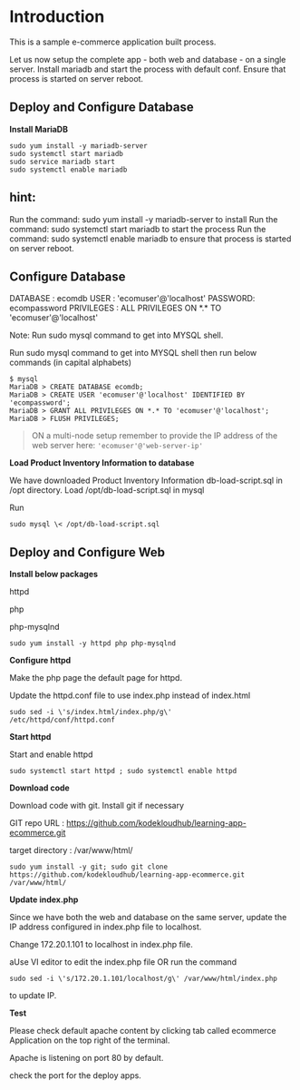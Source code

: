 # Introduction

This is a sample e-commerce application built process. 

Let us now setup the complete app - both web and database - on a single
server. Install mariadb and start the process with default conf. Ensure
that process is started on server reboot.

## Deploy and Configure Database

**Install MariaDB**

```
sudo yum install -y mariadb-server
sudo systemctl start mariadb
sudo service mariadb start
sudo systemctl enable mariadb
```

## hint:
Run the command: sudo yum install -y mariadb-server to install
Run the command: sudo systemctl start mariadb to start the process
Run the command: sudo systemctl enable mariadb to ensure that process is
started on server reboot.

## Configure Database

DATABASE : ecomdb
USER : \'ecomuser\'@\'localhost\'
PASSWORD: ecompassword
PRIVILEGES : ALL PRIVILEGES ON \*.\* TO \'ecomuser\'@\'localhost\'

Note: Run sudo mysql command to get into MYSQL shell.

Run sudo mysql command to get into MYSQL shell then run below
commands (in capital alphabets)

```
$ mysql
MariaDB > CREATE DATABASE ecomdb;
MariaDB > CREATE USER 'ecomuser'@'localhost' IDENTIFIED BY 'ecompassword';
MariaDB > GRANT ALL PRIVILEGES ON *.* TO 'ecomuser'@'localhost';
MariaDB > FLUSH PRIVILEGES;
```
> ON a multi-node setup remember to provide the IP address of the web server here: `'ecomuser'@'web-server-ip'`


**Load Product Inventory Information to database**

We have downloaded Product Inventory Information db-load-script.sql
in /opt directory. Load /opt/db-load-script.sql in mysql

Run 
```
sudo mysql \< /opt/db-load-script.sql
```

## Deploy and Configure Web

**Install below packages**

httpd

php

php-mysqlnd

```
sudo yum install -y httpd php php-mysqlnd
```
 

**Configure httpd**

Make the php page the default page for httpd.

Update the httpd.conf file to use index.php instead of index.html

```
sudo sed -i \'s/index.html/index.php/g\'
/etc/httpd/conf/httpd.conf
```

**Start httpd**

Start and enable httpd

```
sudo systemctl start httpd ; sudo systemctl enable httpd
```

**Download code**

Download code with git. Install git if necessary

GIT repo URL : https://github.com/kodekloudhub/learning-app-ecommerce.git

target directory : /var/www/html/

```
sudo yum install -y git; sudo git clone
https://github.com/kodekloudhub/learning-app-ecommerce.git
/var/www/html/
```

**Update index.php**

Since we have both the web and database on the same server, update
the IP address configured in index.php file to localhost.

Change 172.20.1.101 to localhost in index.php file.

aUse VI editor to edit the index.php file OR run the command 

```
sudo sed -i \'s/172.20.1.101/localhost/g\' /var/www/html/index.php
``` 
to update IP.

**Test**

Please check default apache content by clicking tab called ecommerce
Application on the top right of the terminal.

Apache is listening on port 80 by default.

check the port for the deploy apps.
